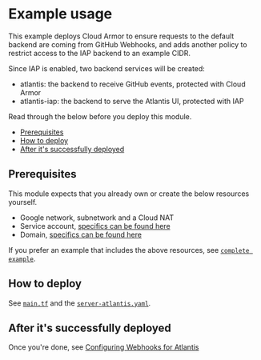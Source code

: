 # Example usage

This example deploys Cloud Armor to ensure requests to the default backend are coming from GitHub Webhooks, and adds another policy to restrict access to the IAP backend to an example CIDR.

Since IAP is enabled, two backend services will be created:

- atlantis: the backend to receive GitHub events, protected with Cloud Armor
- atlantis-iap: the backend to serve the Atlantis UI, protected with IAP

Read through the below before you deploy this module.

- [Prerequisites](#prerequisites)
- [How to deploy](#how-to-deploy)
- [After it's successfully deployed](#after-its-successfully-deployed)

## Prerequisites

This module expects that you already own or create the below resources yourself.

- Google network, subnetwork and a Cloud NAT
- Service account, [specifics can be found here](../../README.md#service-account)
- Domain, [specifics can be found here](../../README.md#dns-record)

If you prefer an example that includes the above resources, see [`complete example`](https://github.com/runatlantis/terraform-gce-atlantis/tree/master/examples/complete).

## How to deploy

See [`main.tf`](https://github.com/runatlantis/terraform-gce-atlantis/tree/master/examples/cloud-armor/main.tf) and the [`server-atlantis.yaml`](https://github.com/runatlantis/terraform-gce-atlantis/tree/master/examples/cloud-armor/server-atlantis.yaml).

## After it's successfully deployed

Once you're done, see [Configuring Webhooks for Atlantis](https://www.runatlantis.io/docs/configuring-webhooks.html#configuring-webhooks)
